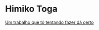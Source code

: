 # Himiko Toga
[Um trabalho que tô tentando fazer dá certo
](https://yurioliveiramatos.github.io/Boku-No-Hero/Himiko%20Toga.html)
